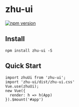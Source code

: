 # zhu-ui
[![npm version](https://badge.fury.io/js/zhu-ui.svg)](https://badge.fury.io/js/zhu-ui)
## Install
```
npm install zhu-ui -S
```

## Quick Start
```
import zhuUi from 'zhu-ui';
import 'zhu-ui/dist/zhu-ui.css'
Vue.use(zhuUi);
new Vue({
  render: h => h(App)
}).$mount('#app')
```
